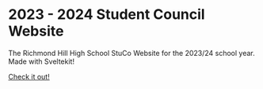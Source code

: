 # 2023 - 2024 Student Council Website

The Richmond Hill High School StuCo Website for the 2023/24 school year. Made with Sveltekit!

[Check it out!](https://www.rhhsstuco.ca)

